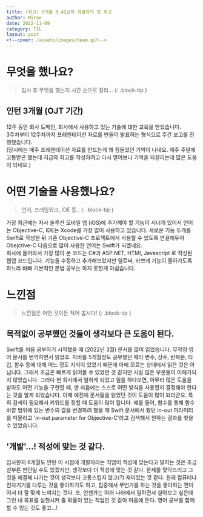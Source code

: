 ```yaml
---
title: (회고) 5개월 0.42년차 개발자의 첫 회고
author: Mirae
date: 2022-11-09
category: TIL
layout: post
<!--cover: /assets/images/team.gif-->
---
```


# 무엇을 했나요?
> 입사 후 무엇을 했는지 시간 순으로 정리...
{: .block-tip }

## 인턴 3개월 (OJT 기간)
12주 동안 회사 도메인, 회사에서 사용하고 있는 기술에 대한 교육을 받았습니다.  
3주차부터 12주차까지 프레젠테이션 자료를 만들어 발표하는 형식으로 주간 보고를 진행했습니다.  
(당시에는 매주 프레젠테이션 자료를 만드는게 꽤 힘들었던 기억이 나네요. 매주 주말에 고통받곤 했는데 지금와 회고를 작성하려고 다시 열어보니 기억을 되살리는데 많은 도움이 되네요.)

# 어떤 기술을 사용했나요? 
> 언어, 프레임워크, IDE 등..
{: .block-tip }
  
가장 최근에는 자사 솔루션 모바일 앱 (iOS)에 추가해야 할 기능이 서너개 있어서 언어는 Objective-C, IDE는 Xcode를 가장 많이 사용하고 있습니다. 새로운 기능 두개를 Swift로 작성한 뒤 기존 Objective-C 프로젝트에서 사용할 수 있도록 연결해두어 Obejctive-C 다음으로 많이 사용한 언어는 Swift가 되겠네요.  
회사에 들어와서 가장 많이 본 코드는 C#과 ASP.NET, HTMl, Javascript 로 작성된 웹앱 코드입니다. 기능을  수정하고 추가해보았지만 일로써, 바쁘게 기능이 돌아가도록 하느라 바빠 기본적인 문법 공부는 하지 못한게 아쉽습니다. 
    
# 느낀점
> 느낀점은 어떤 것이든 적어 봅시다!
{: .block-tip }
  
## 목적없이 공부했던 것들이 생각보다 큰 도움이 된다.  
  
Swift를 처음 공부하기 시작했을 때 (2022년 3월) 문서를 많이 읽었습니다. 무작정 영어 문서를 번역하면서 읽었죠. 자바를 5개월정도 공부했던 때라 변수, 상수, 반복문, 타입, 함수 등에 대해 어느 정도 지식이 있었기 때문에 아예 모르는 상태에서 읽은 것은 아닙니다. 그래서 조금은 빠르게 읽어볼 수 있었던 것 같지만 사실 많은 부분들이 이해가되지 않았습니다. 그러다 현 회사에서 일하게 되었고 일을 하다보면, 아무리 많은 도움을 받아도 어떤 기능을 구현할 때, 맨 처음에는 스스로 어떤 방식을 사용할지 결정해야 한다는 것을 알게 되었습니다. 이때 예전에 문서들을 읽었던 것이 도움이 많이 되더군요. 특히 검색이 필요해서 키워드를 정할 때 도움이 많이 됩니다. 예를 들어, 함수를 통해 함수 바깥 범위에 있는 변수의 값을 변경하려 했을 때 Swift 문서에서 봤던 in-out 파라미터를 떠올리고 'in-out parameter for Objective-C'라고 검색해서 원하는 결과를 찾을 수 있었습니다. 
  
  
## '개발'...! 적성에 맞는 것 같다. 
  
입사한지 6개월도 안된 이 시점에 개발자라는 직업이 적성에 맞는다고 말하는 것은 조금 섣부른 판단일 수도 있겠지만, 생각보다 더 적성에 맞는 것 같다. 문제를 맞닥뜨리고 그것을 해결해 나가는 것이 생각보다 고통스럽지 않고(?) 재미있는 것 같다. 원래 컴퓨터나 전자기기를 다루는 것을 좋아하기도 하고, 집중해서 무언가를 하는 것을 좋아하는 편이어서 더 잘 맞게 느껴지는 것다. 
또, 언젠가는 여러 나라에서 일하면서 살아보고 싶은데 그런 내 목표를 실현시켜 줄 확률이 있는 직업인 것 같아 마음에 든다. 영어 공부를 함께 할 수 있는 것도 좋고...!  

